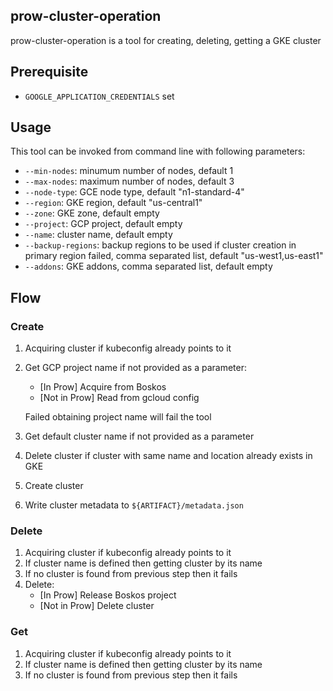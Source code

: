 ## prow-cluster-operation

prow-cluster-operation is a tool for creating, deleting, getting a GKE cluster

## Prerequisite

- `GOOGLE_APPLICATION_CREDENTIALS` set

## Usage

This tool can be invoked from command line with following parameters:

- `--min-nodes`: minumum number of nodes, default 1
- `--max-nodes`: maximum number of nodes, default 3
- `--node-type`: GCE node type, default "n1-standard-4"
- `--region`: GKE region, default "us-central1"
- `--zone`: GKE zone, default empty
- `--project`: GCP project, default empty
- `--name`: cluster name, default empty
- `--backup-regions`: backup regions to be used if cluster creation in primary
  region failed, comma separated list, default "us-west1,us-east1"
- `--addons`: GKE addons, comma separated list, default empty

## Flow

### Create

1. Acquiring cluster if kubeconfig already points to it
1. Get GCP project name if not provided as a parameter:

   - [In Prow] Acquire from Boskos
   - [Not in Prow] Read from gcloud config

   Failed obtaining project name will fail the tool

1. Get default cluster name if not provided as a parameter
1. Delete cluster if cluster with same name and location already exists in GKE
1. Create cluster
1. Write cluster metadata to `${ARTIFACT}/metadata.json`

### Delete

1. Acquiring cluster if kubeconfig already points to it
1. If cluster name is defined then getting cluster by its name
1. If no cluster is found from previous step then it fails
1. Delete:
   - [In Prow] Release Boskos project
   - [Not in Prow] Delete cluster

### Get

1. Acquiring cluster if kubeconfig already points to it
1. If cluster name is defined then getting cluster by its name
1. If no cluster is found from previous step then it fails
